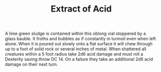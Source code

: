 ﻿---
title: Extract of Acid
item_id: 14
category: Potion
item_subtypes:
item_rarity: Uncommon
item_attunement: false
item_requirement:
item_curse: false
item_classes:
  - All
item_school: Unidentifiable
item_role:
  - Mixed
item_damage:
  - Acid
tags:
  - Elemental
  - Dexterity
item_idea:
item_co_creator:
item_updated:
---

A lime green sludge is contained within this oblong vial stoppered by a glass bauble. It froths and bubbles as if constantly in turmoil even when left alone. When it is poured out slowly onto a flat surface it will chew through up to a foot of solid rock or several inches of metal. 
When shattered all creatures within a 5 foot radius take 2d6 acid damage and must roll a Dexterity saving throw DC 14. On a failure they take an additional 2d6 acid damage on their next turn.
